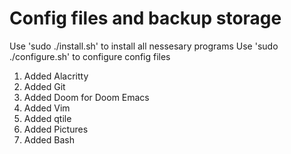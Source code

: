 # Config files and backup storage

Use 'sudo ./install.sh' to install all nessesary programs
Use 'sudo ./configure.sh' to configure config files

1. Added Alacritty
2. Added Git
3. Added Doom for Doom Emacs
4. Added Vim
5. Added qtile
6. Added Pictures
7. Added Bash
